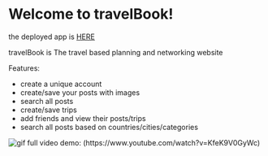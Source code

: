 <h1>Welcome to travelBook!</h1>

<p>the deployed app is <a href="https://travelbookapp.herokuapp.com" target="_blank">HERE</a></p>

<p>travelBook is The travel based planning and networking website</p>
<p>Features:</p>
<ul>
	<li>create a unique account</li>
	<li>create/save your posts with images</li>
	<li>search all posts</li>
	<li>create/save trips</li>
	<li>add friends and view their posts/trips</li>
	<li>search all posts based on countries/cities/categories</li>
</ul>

<img src="https://media.giphy.com/media/xT1R9ZQd4txJ2O65z2/giphy.gif" alt="gif">
full video demo: (https://www.youtube.com/watch?v=KfeK9V0GyWc)

